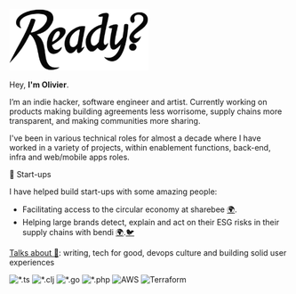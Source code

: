 <img src="ready.png" alt="are you ready?" width="250"/>

Hey, **I'm Olivier**.

I’m an indie hacker, software engineer and artist. Currently working on products making building agreements less worrisome, supply chains more transparent, and making communities more sharing.

I've been in various technical roles for almost a decade where I have worked in a variety of projects, within enablement functions, back-end, infra and web/mobile apps roles.

🌱 Start-ups

I have helped build start-ups with some amazing people:

- Facilitating access to the circular economy at sharebee [🌍](https://sharebee.co.uk).
- Helping large brands detect, explain and act on their ESG risks in their supply chains with bendi [🌍](https://bendi.ai).[🐦](https://twitter.com/bendi_ai)

[Talks about 💬](https://olivier.is/writing): writing, tech for good, devops culture and building solid user experiences

<!--  https://github.com/Ileriayo/markdown-badges  -->
![*.ts](https://img.shields.io/badge/typescript-%23007ACC.svg?style=for-the-badge&logo=typescript&logoColor=white)
![*.clj](https://img.shields.io/badge/Clojure-%23Clojure.svg?style=for-the-badge&logo=Clojure&logoColor=Clojure)
![*.go](https://img.shields.io/badge/go-%2300ADD8.svg?style=for-the-badge&logo=go&logoColor=white)
![*.php](https://img.shields.io/badge/php-%23777BB4.svg?style=for-the-badge&logo=php&logoColor=white)
![AWS](https://img.shields.io/badge/AWS-%23FF9900.svg?style=for-the-badge&logo=amazon-aws&logoColor=white)
![Terraform](https://img.shields.io/badge/terraform-%235835CC.svg?style=for-the-badge&logo=terraform&logoColor=white)
